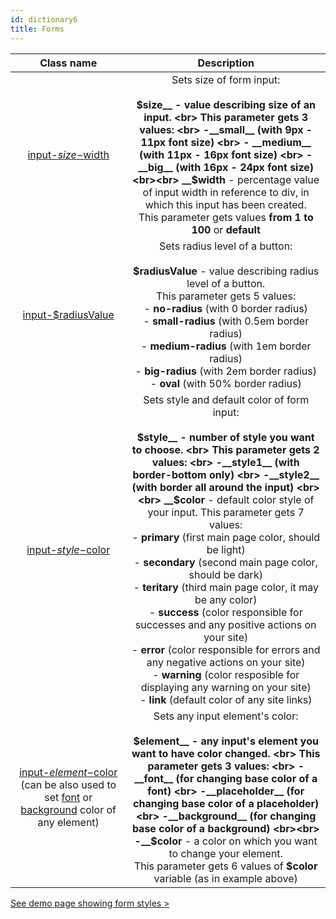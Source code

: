 ```yaml
---
id: dictionary6
title: Forms
---
```


|  Class name | Description  |
|:-:|:-:|
| [input-$size-$width](doc6#size)  | Sets size of form input: <br><br> __$size__ - value describing size of an input. <br> This parameter gets 3 values: <br> -__small__ (with 9px - 11px font size) <br> - __medium__ (with 11px - 16px font size) <br> -__big__ (with 16px - 24px font size) <br><br> __$width__ - percentage value of input width in reference to div, in which this input has been created. <br> This parameter gets values __from 1 to 100__ or __default__ |
| [input-$radiusValue](doc6#border-radius)  |  Sets radius level of a button: <br><br> __$radiusValue__ - value describing radius level of a button. <br> This parameter gets 5 values: <br> - __no-radius__ (with 0 border radius) <br> - __small-radius__ (with 0.5em border radius) <br> - __medium-radius__ (with 1em border radius) <br> - __big-radius__ (with 2em border radius) <br> - __oval__ (with 50% border radius) |
| [input-$style-$color](doc6#style)  |  Sets style and default color of form input: <br><br> __$style__ - number of style you want to choose. <br> This parameter gets 2 values: <br> -__style1__ (with border-bottom only) <br> -__style2__ (with border all around the input) <br><br> __$color__ - default color style of your input. This parameter gets 7 values: <br> - __primary__ (first main page color, should be light) <br> - __secondary__ (second main page color, should be dark) <br> - __teritary__ (third main page color, it may be any color) <br> - __success__ (color responsible for successes and any positive actions on your site) <br> - __error__ (color responsible for errors and any negative actions on your site) <br> - __warning__ (color resposible for displaying any warning on your site) <br> - __link__ (default color of any site links)|
| [input-$element-$color](doc6#colors) <br> (can be also used to set [font](doc2#other-elements-colors) or [background](doc3#radius-level-and-background-color-of-any-element) color of any element)  | Sets any input element's color: <br><br> __$element__ - any input's element you want to have color changed. <br> This parameter gets 3 values: <br> -__font__ (for changing base color of a font) <br> -__placeholder__ (for changing base color of a placeholder) <br> -__background__ (for changing base color of a background) <br><br> -__$color__ - a color on which you want to change your element. <br> This parameter gets 6 values of __$color__ variable (as in example above)|

[See demo page showing form styles >](/UI_Kit/formsDemo.html)
